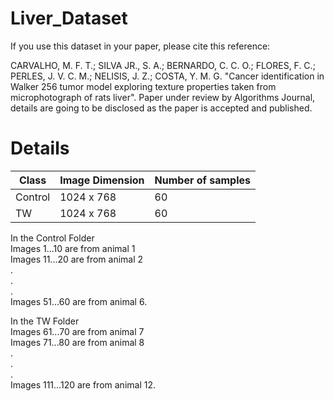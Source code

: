 # Liver_Dataset
If you use this dataset in your paper, please cite this reference: 

CARVALHO, M. F. T.; SILVA JR., S. A.; BERNARDO, C. C. O.; FLORES, F. C.; PERLES, J. V. C. M.; NELISIS, J. Z.; COSTA, Y. M. G. "Cancer identification in Walker 256 tumor model exploring texture properties taken from microphotograph of rats liver". Paper under review by Algorithms Journal, details are going to be disclosed as the paper is accepted and published.
# Details
| Class | Image Dimension | Number of samples |
| ------ | ------ | ------ |
|Control| 1024 x 768| 60 |
|TW| 1024 x 768| 60 |

In the Control Folder\
Images 1...10 are from animal 1\
Images 11...20 are from animal 2\
.\
.\
.\
Images 51...60 are from animal 6.

In the TW Folder\
Images 61...70 are from animal 7\
Images 71...80 are from animal 8\
.\
.\
.\
Images 111...120 are from animal 12.

